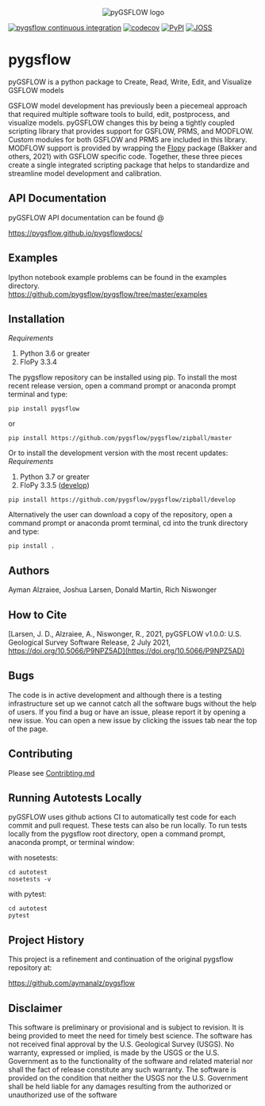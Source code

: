 <p align="center">
  <img src="https://raw.githubusercontent.com/pygsflow/pygsflow/master/examples/figures/motto2.PNG" alt="pyGSFLOW logo"/>
</p>

[![pygsflow continuous integration](https://github.com/pygsflow/pygsflow/actions/workflows/ci.yml/badge.svg)](https://github.com/pygsflow/pygsflow/actions/workflows/ci.yml)
[![codecov](https://codecov.io/gh/pygsflow/pygsflow/branch/master/graph/badge.svg?token=UC4KRJAHUS)](https://codecov.io/gh/pygsflow/pygsflow)
[![PyPI](https://img.shields.io/pypi/v/pygsflow?style=plastic)](https://pypi.org/project/pygsflow/)
[![JOSS](https://joss.theoj.org/papers/d3989e65aedcc241930001cd32ba3a92/status.svg)](https://joss.theoj.org/papers/d3989e65aedcc241930001cd32ba3a92)

# pygsflow
pyGSFLOW is a python package to Create, Read, Write, Edit, and Visualize GSFLOW models

GSFLOW model development has previously been a piecemeal approach that required multiple software tools to build, edit, postprocess, and visualize models. pyGSFLOW changes this by being a tightly coupled scripting library that provides support for GSFLOW, PRMS, and MODFLOW. Custom modules for both GSFLOW and PRMS are included in this library. MODFLOW support is provided by wrapping the [Flopy](https://github.com/modflowpy/flopy) package (Bakker and others, 2021) with GSFLOW specific code. Together, these three pieces create a single integrated scripting package that helps to standardize and streamline model development and calibration. 

## API Documentation
pyGSFLOW API documentation can be found @

https://pygsflow.github.io/pygsflowdocs/

## Examples
Ipython notebook example problems can be found in the examples directory.  
https://github.com/pygsflow/pygsflow/tree/master/examples

## Installation
*Requirements*  
   1) Python 3.6 or greater
   2) FloPy 3.3.4  
    
The pygsflow repository can be installed using pip.
To install the most recent release version, open a command prompt or anaconda prompt terminal and type:

`pip install pygsflow`

or

`pip install https://github.com/pygsflow/pygsflow/zipball/master`

Or to install the development version with the most recent updates:  
*Requirements*
   1) Python 3.7 or greater
   2) FloPy 3.3.5 ([develop](https://github.com/modflowpy/flopy/tree/develop))

`pip install https://github.com/pygsflow/pygsflow/zipball/develop`

Alternatively the user can download a copy of the repository, open a command prompt or anaconda promt terminal, cd into the trunk directory and type:

`pip install . `

## Authors
Ayman Alzraiee, Joshua Larsen, Donald Martin, Rich Niswonger

## How to Cite

[Larsen, J. D., Alzraiee, A., Niswonger, R., 2021, pyGSFLOW v1.0.0: U.S. Geological
Survey Software Release, 2 July 2021, https://doi.org/10.5066/P9NPZ5AD](https://doi.org/10.5066/P9NPZ5AD)

## Bugs
The code is in active development and although there is a testing infrastructure set up we cannot catch all the software bugs without the help of users. If you find a bug or have an issue, please report it by opening a new issue. You can open a new issue by clicking the issues tab near the top of the page.

## Contributing
Please see [Contribting.md](https://github.com/modflowpy/flopy/blob/develop/CONTRIBUTING.md)

## Running Autotests Locally
pyGSFLOW uses github actions CI to automatically test code for each commit and pull request. These tests can also be run locally.
To run tests locally from the pygsflow root directory, open a command prompt, anaconda prompt, or terminal window:

with nosetests:
```
cd autotest
nosetests -v
```

with pytest:
```
cd autotest
pytest
```

## Project History
This project is a refinement and continuation of the original pygsflow repository at:

https://github.com/aymanalz/pygsflow

## Disclaimer
This software is preliminary or provisional and is subject to revision. It is being provided to meet the need for timely best science. The software has not received final approval by the U.S. Geological Survey (USGS). No warranty, expressed or implied, is made by the USGS or the U.S. Government as to the functionality of the software and related material nor shall the fact of release constitute any such warranty. The software is provided on the condition that neither the USGS nor the U.S. Government shall be held liable for any damages resulting from the authorized or unauthorized use of the software
